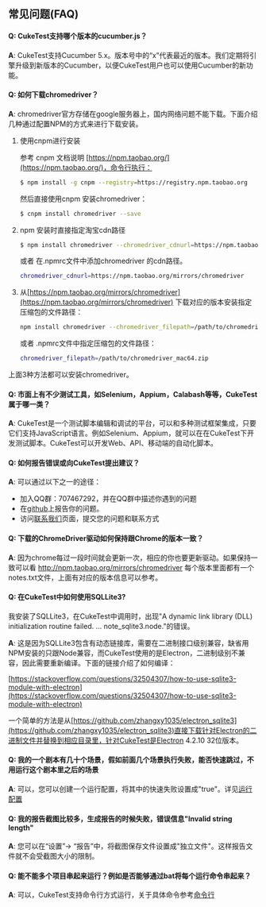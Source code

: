 ## 常见问题(FAQ)

<a id="version"></a>
#### Q: **CukeTest支持哪个版本的cucumber.js？**

**A**: CukeTest支持Cucumber 5.x。版本号中的“x”代表最近的版本。我们定期将引擎升级到新版本的Cucumber，以便CukeTest用户也可以使用Cucumber的新功能。

<a id="chromedriver"></a>
#### Q: 如何下载chromedriver？

**A**: chromedriver官方存储在google服务器上，国内网络问题不能下载。下面介绍几种通过配置NPM的方式来进行下载安装。

1. 使用cnpm进行安装

    参考 cnpm 文档说明 [https://npm.taobao.org/](https://npm.taobao.org/)，命令行执行：
    
    ```bash
    $ npm install -g cnpm --registry=https://registry.npm.taobao.org
    ```
    
    然后直接使用cnpm 安装chromedriver：
    ```bash
    $ cnpm install chromedriver --save
    ```
    
2. npm 安装时直接指定淘宝cdn路径

    ```bash
    $ npm install chromedriver --chromedriver_cdnurl=https://npm.taobao.org/mirrors/chromedriver
    ```
    或者 在.npmrc文件中添加chromedriver 的cdn路径。
    ```bash
    chromedriver_cdnurl=https://npm.taobao.org/mirrors/chromedriver
    ```
    
3. 从[https://npm.taobao.org/mirrors/chromedriver](https://npm.taobao.org/mirrors/chromedriver) 下载对应的版本安装指定压缩包的文件路径：

    ```bash
    npm install chromedriver --chromedriver_filepath=/path/to/chromedriver_mac64.zip
    ```
    
    或者 .npmrc文件中指定压缩包的文件路径：
    
    ```bash
    chromedriver_filepath=/path/to/chromedriver_mac64.zip
    ```

上面3种方法都可以安装chromedriver。

<a id="testing_tools"></a>
#### Q: 市面上有不少测试工具，如Selenium，Appium，Calabash等等，CukeTest属于哪一类？

**A**: CukeTest是一个测试脚本编辑和调试的平台，可以和多种测试框架集成，只要它们支持JavaScript语言。例如Selenium、Appium，就可以在在CukeTest下开发测试脚本。CukeTest可以开发Web、API、移动端的自动化脚本。

<a id="report_bug"></a>
#### Q: 如何报告错误或向CukeTest提出建议？

**A**: 可以通过以下之一的途径：
* 加入QQ群：707467292，并在QQ群中描述你遇到的问题
* 在[github](https://github.com/cuketest/demos/issues)上报告你的问题。
* 访问[联系我们](http://www.leanpro.cn/contactus)页面，提交您的问题和联系方式

<a id="chromedriver"></a>
#### Q: 下载的ChromeDriver驱动如何保持跟Chrome的版本一致？

**A**: 因为chrome每过一段时间就会更新一次，相应的你也要更新驱动。如果保持一致可以看 http://npm.taobao.org/mirrors/chromedriver  每个版本里面都有一个notes.txt文件，上面有对应的版本信息可以参考。

<a id="sqllite"></a>
#### Q: 在CukeTest中如何使用SQLLite3?

我安装了SQLLite3，在CukeTest中调用时，出现"A dynamic link library (DLL) initialization routine failed. ...  note_sqlite3.node."的错误。

**A**: 这是因为SQLLite3包含有动态链接库，需要在二进制接口级别兼容，缺省用NPM安装的只跟Node兼容，而CukeTest使用的是Electron，二进制级别不兼容，因此需要重新编译。下面的链接介绍了如何编译：

[https://stackoverflow.com/questions/32504307/how-to-use-sqlite3-module-with-electron](https://stackoverflow.com/questions/32504307/how-to-use-sqlite3-module-with-electron)

一个简单的方法是从[https://github.com/zhangxy1035/electron_sqlite3](https://github.com/zhangxy1035/electron_sqlite3)直接下载针对Electron的二进制文件并替换到相应目录里，针对CukeTest是Electron 4.2.10 32位版本。

<a id="fastfail"></a>
#### Q: 我的一个剧本有几十个场景，假如前面几个场景执行失败，能否快速跳过，不用运行这个剧本里之后的场景

**A**: 可以，您可以创建一个运行配置，将其中的快速失败设置成"true"。详见[运行配置](/execution/profiles.md)

<a id="embed_pictures"></a>
#### Q: 我的报告截图比较多，生成报告的时候失败，错误信息"Invalid string length"

**A**: 您可以在“设置”-> “报告”中，将截图保存文件设置成"独立文件"。这样报告文件就不会受截图大小的限制。

<a id="commandline"></a>
#### Q: 能不能多个项目串起来运行？例如是否能够通过bat将每个运行命令串起来？

**A**: 可以，CukeTest支持命令行方式运行，关于具体命令参考[命令行](/execution/cli.md)
